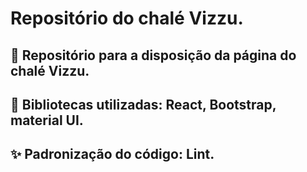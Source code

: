 # Repositório do chalé Vizzu.
## 🏬 Repositório para a disposição da página do chalé Vizzu.
## 🚀 Bibliotecas utilizadas: React, Bootstrap, material UI.
## ✨ Padronização do código: Lint.
